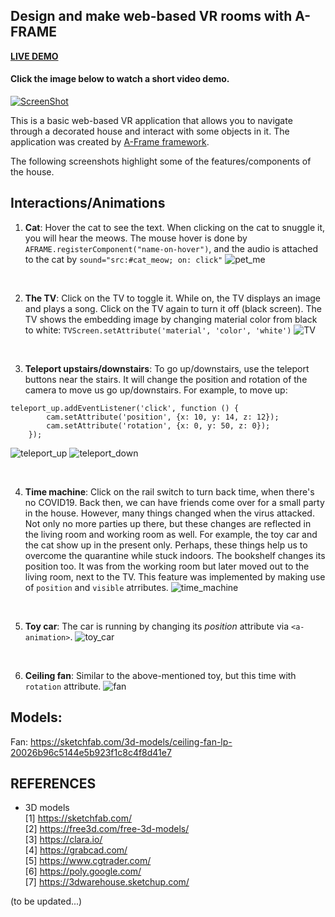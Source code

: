 Design and make web-based VR rooms with A-FRAME
---
[**LIVE DEMO** ](https://chaupmcs.github.io/aframe_vr_room/)

#### Click the image below to watch a short video demo.
[![ScreenShot](/screenshots/beginning_scene.png)](https://www.youtube.com/watch?v=JHhUk9zAGJ0&t)


This is a basic web-based VR application that allows you to navigate through a decorated house and interact with some objects in it. 
The application was created by [A-Frame framework](https://aframe.io/).

The following screenshots highlight some of the features/components of the house.

## Interactions/Animations
1. **Cat**: Hover the cat to see the text. When clicking on the cat to snuggle it, you will hear the meows.
The mouse hover is done by `AFRAME.registerComponent("name-on-hover")`, and the audio is attached to the cat by `sound="src:#cat_meow; on: click"`
![pet_me](/screenshots/pet_me.gif)


<br />


2. **The TV**: Click on the TV to toggle it. While on, the TV displays an image and plays a song. Click on the TV again to turn it off (black screen). The TV shows the embedding image by changing material color from black to white: `TVScreen.setAttribute('material', 'color', 'white')`
![TV](/screenshots/TV.gif)


<br />


3. **Teleport upstairs/downstairs**: To go up/downstairs, use the teleport buttons near the stairs. 
It will change the position and rotation of the camera to move us go up/downstairs. 
For example, to move up:
```
teleport_up.addEventListener('click', function () {
        cam.setAttribute('position', {x: 10, y: 14, z: 12});
        cam.setAttribute('rotation', {x: 0, y: 50, z: 0});
    });
```
![teleport_up](/screenshots/teleport_up.gif)
![teleport_down](/screenshots/teleport_down.gif)


<br />


4. **Time machine**: Click on the rail switch to turn back time, when there's no COVID19. 
Back then, we can have friends come over for a small party in the house. 
However, many things changed when the virus attacked. 
Not only no more parties up there, but these changes are reflected in the living room and working room as well. 
For example, the toy car and the cat show up in the present only. Perhaps, these things help us to overcome the quarantine while stuck indoors.
The bookshelf changes its position too. It was from the working room but later moved out to the living room, next to the TV.
This feature was implemented by making use of `position` and `visible` atrributes. 
![time_machine](/screenshots/time_machine.gif)


<br />


5. **Toy car**: The car is running by changing its *position* attribute via `<a-animation>`.
![toy_car](/screenshots/toy_car.gif)


<br />


6. **Ceiling fan**: Similar to the above-mentioned toy, but this time with `rotation` attribute.
![fan](/screenshots/fan.gif)


## Models:
Fan: https://sketchfab.com/3d-models/ceiling-fan-lp-20026b96c5144e5b923f1c8c4f8d41e7

## REFERENCES
- 3D models  
[1] https://sketchfab.com/  
[2] https://free3d.com/free-3d-models/  
[3] https://clara.io/  
[4] https://grabcad.com/  
[5] https://www.cgtrader.com/  
[6] https://poly.google.com/  
[7] https://3dwarehouse.sketchup.com/  


(to be updated...)
